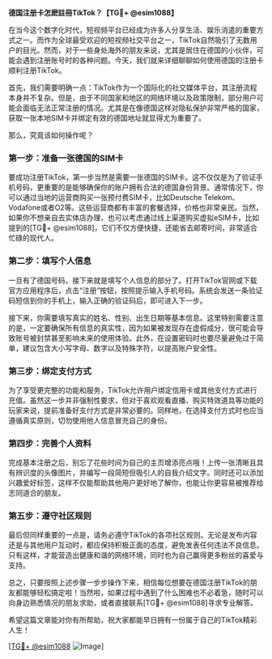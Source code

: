 **德国注册卡怎麽註冊TikTok？【TG💪+ @esim1088】**

在当今这个数字化时代，短视频平台已经成为许多人分享生活、娱乐消遣的重要方式之一。而作为全球最受欢迎的短视频社交平台之一，TikTok自然吸引了无数用户的目光。然而，对于一些身处海外的朋友来说，尤其是居住在德国的小伙伴，可能会遇到注册账号时的各种问题。今天，我们就来详细聊聊如何使用德国的注册卡顺利注册TikTok。

首先，我们需要明确一点：TikTok作为一个国际化的社交媒体平台，其注册流程本身并不复杂。但是，由于不同国家和地区的网络环境以及政策限制，部分用户可能会面临无法正常注册的情况。尤其是在像德国这样对隐私保护非常严格的国家，获取一张本地SIM卡并绑定有效的德国地址就显得尤为重要了。

那么，究竟该如何操作呢？

### **第一步：准备一张德国的SIM卡**
要成功注册TikTok，第一步当然是需要一张德国的SIM卡。这不仅仅是为了验证手机号码，更重要的是能够确保你的账户拥有合法的德国身份背景。通常情况下，你可以通过当地的运营商购买一张预付费SIM卡，比如Deutsche Telekom、Vodafone或者O2等。这些运营商都有丰富的套餐选择，价格也非常亲民。当然，如果你不想亲自去实体店办理，也可以考虑通过线上渠道购买虚拟eSIM卡，比如提到的[TG💪+ @esim1088]，它们不仅方便快捷，还能省去邮寄时间，非常适合忙碌的现代人。

### **第二步：填写个人信息**
一旦有了德国号码，接下来就是填写个人信息的部分了。打开TikTok官网或下载官方应用程序后，点击“注册”按钮，按照提示输入手机号码。系统会发送一条验证码短信到你的手机上，输入正确的验证码后，即可进入下一步。

接下来，你需要填写真实的姓名、性别、出生日期等基本信息。这里特别需要注意的是，一定要确保所有信息的真实性，因为如果被发现存在虚假成分，很可能会导致账号被封禁甚至影响未来的使用体验。此外，在设置密码时也要尽量避免过于简单，建议包含大小写字母、数字以及特殊字符，以提高账户安全性。

### **第三步：绑定支付方式**
为了享受更完整的功能和服务，TikTok允许用户绑定信用卡或其他支付方式进行充值。虽然这一步并非强制性要求，但对于喜欢观看直播、购买特效道具等功能的玩家来说，提前准备好支付方式是非常必要的。同样地，在选择支付方式时也应当遵循真实原则，切勿使用他人信息冒充自己的身份。

### **第四步：完善个人资料**
完成基本注册之后，别忘了花些时间为自己的主页增添亮点哦！上传一张清晰且具有辨识度的头像图片，并编写一段简短但吸引人的自我介绍文字。同时还可以添加兴趣爱好标签，这样不仅能帮助其他用户更好地了解你，也能让你更容易被推荐给志同道合的朋友。

### **第五步：遵守社区规则**
最后但同样重要的一点是，请务必遵守TikTok的各项社区规则。无论是发布内容还是与其他用户互动时，都应保持积极正面的态度，避免发表任何违法不良信息。只有这样，才能营造出健康和谐的网络环境，同时也为自己赢得更多粉丝的喜爱与支持。

总之，只要按照上述步骤一步步操作下来，相信每位想要在德国注册TikTok的朋友都能够轻松搞定啦！当然啦，如果过程中遇到了什么困难也不必着急，随时可以向身边熟悉情况的朋友求助，或者直接联系[TG💪+ @esim1088]寻求专业解答。

希望这篇文章能对你有所帮助，祝大家都能早日拥有一份属于自己的TikTok精彩人生！ 

[[TG💪+ @esim1088](https://t.me/s/esim1088) ![Image](https://i.postimg.cc/4NQfJmqS/Snipaste-2025-05-13-00-14-12.png)]